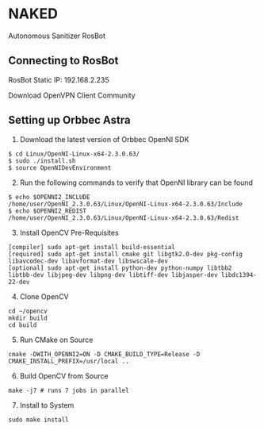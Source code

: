 # NAKED
Autonomous Sanitizer RosBot

## Connecting to RosBot

  RosBot Static IP: 192.168.2.235

  Download OpenVPN Client Community 

## Setting up Orbbec Astra
  1. Download the latest version of Orbbec OpenNI SDK
  ```
$ cd Linux/OpenNI-Linux-x64-2.3.0.63/
$ sudo ./install.sh
$ source OpenNIDevEnvironment
  ```
  2. Run the following commands to verify that OpenNI library can be found
  ```
$ echo $OPENNI2_INCLUDE
/home/user/OpenNI_2.3.0.63/Linux/OpenNI-Linux-x64-2.3.0.63/Include
$ echo $OPENNI2_REDIST
/home/user/OpenNI_2.3.0.63/Linux/OpenNI-Linux-x64-2.3.0.63/Redist
  ```
  3. Install OpenCV Pre-Requisites
  ```
[compiler] sudo apt-get install build-essential
[required] sudo apt-get install cmake git libgtk2.0-dev pkg-config libavcodec-dev libavformat-dev libswscale-dev
[optional] sudo apt-get install python-dev python-numpy libtbb2 libtbb-dev libjpeg-dev libpng-dev libtiff-dev libjasper-dev libdc1394-22-dev
  ```
  4. Clone OpenCV 
  ```
cd ~/opencv
mkdir build
cd build
  ```
  5. Run CMake on Source
  ```
cmake -DWITH_OPENNI2=ON -D CMAKE_BUILD_TYPE=Release -D CMAKE_INSTALL_PREFIX=/usr/local ..

  ```
  6. Build OpenCV from Source
  ```
make -j7 # runs 7 jobs in parallel
  ```
  7. Install to System
  ```
sudo make install
  ```
